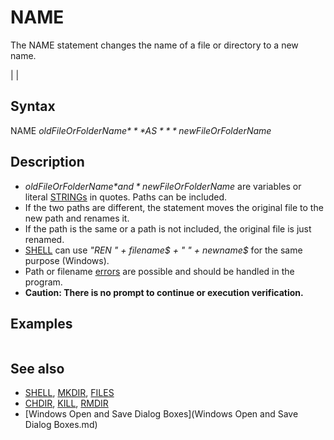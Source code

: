# NAME

The NAME statement changes the name of a file or directory to a new name.

  

|  |

## Syntax

NAME *oldFileOrFolderName$* **AS** *newFileOrFolderName$*
  

## Description

* *oldFileOrFolderName$* and *newFileOrFolderName$* are variables or literal [STRINGs](STRINGs.md) in quotes. Paths can be included.
* If the two paths are different, the statement moves the original file to the new path and renames it.
* If the path is the same or a path is not included, the original file is just renamed.
* [SHELL](SHELL.md) can use *"REN " + filename$ + " " + newname$* for the same purpose (Windows).
* Path or filename [errors](errors.md) are possible and should be handled in the program.
* **Caution: There is no prompt to continue or execution verification.**

  

## Examples

```  NAME "BIGBAD.TXT" [AS](AS.md) "BADWOLF.TXT"  
```

  

## See also

* [SHELL](SHELL.md), [MKDIR](MKDIR.md), [FILES](FILES.md)
* [CHDIR](CHDIR.md), [KILL](KILL.md), [RMDIR](RMDIR.md)
* [Windows Open and Save Dialog Boxes](Windows Open and Save Dialog Boxes.md)

  
